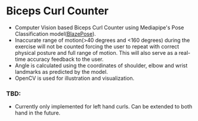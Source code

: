 # Biceps Curl Counter
* Computer Vision based Biceps Curl Counter using Mediapipe's Pose Classification model([BlazePose](https://arxiv.org/abs/2006.10204)).
* Inaccurate range of motion(>40 degrees and <160 degrees) during the exercise will not be counted forcing the user to repeat with correct physical posture and full range of motion. This will also serve as a real-time accuracy feedback to the user.
* Angle is calculated using the coordinates of shoulder, elbow and wrist landmarks as predicted by the model.
* OpenCV is used for illustration and visualization.

### TBD:
* Currently only implemented for left hand curls. Can be extended to both hand in the future.
